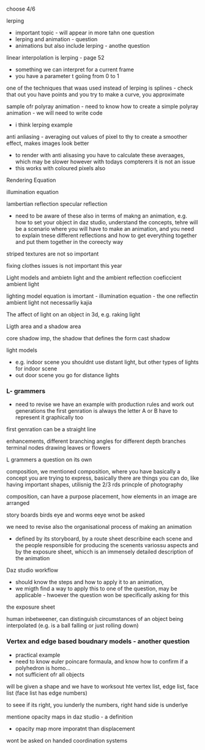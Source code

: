 choose 4/6


lerping
- important topic - will appear in more tahn one question
- lerping and animation - question
- animations but also include lerping - anothe question

linear interpolation is lerping - page 52
- something we can interpret for a current frame
- you have a parameter t goiing from 0 to 1

one of the techniques that waas used instead of lerping is splines - check that out
you have points and you try to make a curve, you approximate 



sample ofr polyray animation - need to know how to create a simple polyray animation - we will need to write code
- i think lerping example


anti anliasing - averaging out values of pixel to thy to create a smoother effect, makes images look better
- to render with anti alisasing you have to calculate these averaages, which may be slower however with todays compterers it is not an issue
- this works with coloured pixels also


Rendering Equation

illumination equation

lambertian reflection
specular reflection
- need to be aware of these also in terms of makng an animation, e.g. how to set your object in daz studio, understand the concepts, tehre will be a scenario where you will have to make an animation, and you  need to explain tnese different reflections and how to get everything together and put them together in the coreecty way

striped textures are not so important

fixing clothes issues is not important this year


Light models and ambietn light and the ambient reflection coeficcient
ambient light

lighting model equation is imortant - illumination equation - the one reflectin ambient light not necessarliy kajia

The affect of light on an object in 3d, e.g. raking light

Ligth area and a shadow area

core shadow imp, the shadow that defines the form
cast shadow


light models
- e.g. indoor scene you shouldnt use distant light, but other types of lights for indoor scene
- out door scene you go for distance lights



### L- grammers
- need to revise
we have an example with production rules and work out generations
the first genration is always the letter A or B
have to represent it graphically too

first genration can be a straight line

enhancements, different branching angles for different depth branches
terminal nodes drawing leaves or flowers

L grammers a question on its own


composition, we mentioned composition, where you have basically a concept you are trying to express, basically there are things you can do, like having important shapes, utilisnig the 2/3 rds princple of photography

composition, can have a purpose
placement, how elements in an image are arranged


story boards
birds eye and worms eeye wnot be asked

we need to revise also the organisational process of making an animation
- defined by its storyboard, by a route sheet describine each scene and the people responsible for producing the scenents variossu aspects and by the exposure sheet, whicch is an immensely detailed description of the animation


Daz studio workflow
- should know the steps and how to apply it to an animation, 
- we migth find a way to apply this to one of the question, may be applicable - hwoever the question won be specifically asking for this


the exposure sheet

human inbetweener, can distinguish circumstances of an object being interpolated (e.g. is a ball falling or just rolling down)



### Vertex and edge based boudnary models - another question
- practical example
- need to know euler poincare formaula, and know how to confirm if a polyhedron is homo...
- not sufficient ofr all objects

will be given a shape and we have to worksout hte vertex list, edge list, face list (face list has edge numbers)

to seee if its right, you iunderly the numbers, right hand side is underlye


mentione opacity maps in daz studio -  a definition
- opacity map more imporatnt than displacement

wont be asked on handed coordination systems





